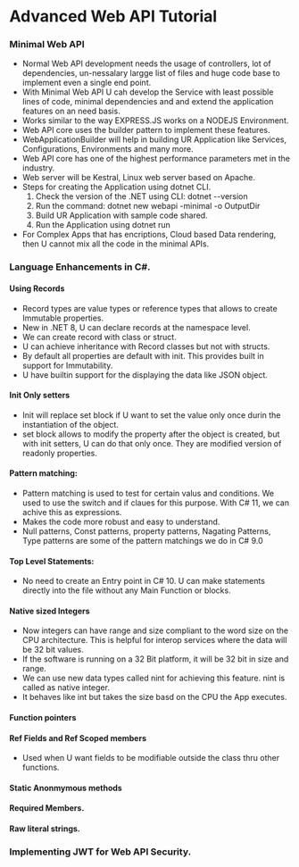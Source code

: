 # Advanced Web API Tutorial
### Minimal Web API
- Normal Web API development needs the usage of  controllers, lot of dependencies, un-nessalary largge list of files and huge code base to implement even a single end point. 
- With Minimal Web API U cah develop the Service with least possible lines of code, minimal dependencies and and extend the application features on an need basis. 
- Works similar to the way EXPRESS.JS works on a NODEJS Environment. 
- Web API core uses the builder pattern to implement these features. 
- WebApplicationBuilder will help in building UR Application like Services, Configurations, Environments and many more. 
- Web API core has one of the highest performance parameters met in the industry. 
- Web server will be Kestral, Linux web server based on Apache. 
- Steps for creating the Application using dotnet CLI. 
    1. Check the version of the .NET using CLI: dotnet --version
    2. Run the command: dotnet new webapi -minimal -o OutputDir
    3. Build UR Application with sample code shared. 
    4. Run the Application using dotnet run
- For Complex Apps that has encriptions, Cloud based Data rendering, then U cannot mix all the code in the minimal APIs. 
### Language Enhancements in C#.
#### Using Records
- Record types are value types or reference types that allows to create Immutable properties.
- New in .NET 8, U can declare records at the namespace level.
- We can create record with class or struct. 
- U can achieve inheritance with Record classes but not with structs. 
- By default all properties are default with init. This provides built in support for Immutability. 
- U have builtin support for the displaying the data like JSON object. 
#### Init Only setters
- Init will replace set block  if U want to set the value only once durin the instantiation of the object. 
- set block allows to modify the property after the object is created, but with init setters, U can do that only once. They are modified version of readonly properties. 
#### Pattern matching:
- Pattern matching is used to test for certain valus and conditions. We used to use the switch and if claues for this purpose. With C# 11, we can achive this as expressions. 
- Makes the code more robust and easy to understand. 
- Null patterns, Const patterns, property patterns, Nagating Patterns, Type patterns are some of the pattern matchings we do in C# 9.0
#### Top Level Statements:
- No need to create an Entry point in C# 10. U can make statements directly into the file without any Main Function or blocks. 
#### Native sized Integers
- Now integers can have range and size compliant to the word size on the CPU architecture. This is helpful for interop services where the data will be 32 bit values. 
- If the software is running on a 32 Bit platform, it will be 32 bit in size and range.  
- We can use new data types called nint for achieving this feature. 
nint is called as native integer. 
- It behaves like int but takes the size basd on the CPU the App executes.  
#### Function pointers
#### Ref Fields and Ref Scoped members
- Used when U want fields to be modifiable outside the class thru other functions.
#### Static Anonmymous methods
#### Required Members. 
#### Raw literal strings. 
### Implementing JWT for Web API Security.
